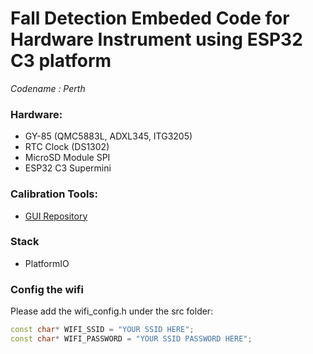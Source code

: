 # Fall Detection Embeded Code for Hardware Instrument using ESP32 C3 platform

*Codename : Perth*

### Hardware: 
 - GY-85 (QMC5883L, ADXL345, ITG3205)
 - RTC Clock (DS1302)
 - MicroSD Module SPI
 - ESP32 C3 Supermini


 ### Calibration Tools:
 - [GUI Repository](https://github.com/Reynadi531/imu-cal)

### Stack
- PlatformIO

### Config the wifi
Please add the wifi_config.h under the src folder:
```cpp
const char* WIFI_SSID = "YOUR SSID HERE";
const char* WIFI_PASSWORD = "YOUR SSID PASSWORD HERE";
```